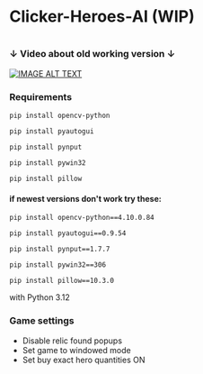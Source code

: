 # Clicker-Heroes-AI (WIP)
# 
### ↓ Video about old working version ↓
 [![IMAGE ALT TEXT](http://img.youtube.com/vi/KrqjviscmE0/0.jpg)](http://www.youtube.com/watch?v=KrqjviscmE0 "Clicker Heroes AI")

### Requirements
`pip install opencv-python`

`pip install pyautogui`

`pip install pynput`

`pip install pywin32`

`pip install pillow`

#### if newest versions don't work try these:

`pip install opencv-python==4.10.0.84`

`pip install pyautogui==0.9.54`

`pip install pynput==1.7.7`

`pip install pywin32==306`

`pip install pillow==10.3.0`

with Python 3.12

### Game settings
- Disable relic found popups    
- Set game to windowed mode   
- Set buy exact hero quantities ON